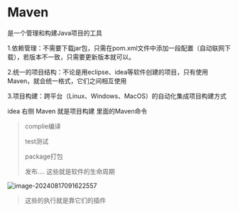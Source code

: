 # Maven

是一个管理和构建Java项目的工具

1.依赖管理：不需要下载jar包，只需在pom.xml文件中添加一段配置（自动联网下载），若版本不一致，只需要更新版本就可以。

2.统一的项目结构：不论是用eclipse、idea等软件创建的项目，只有使用Maven，就会统一格式，它们之间相互使用

3.项目构建：跨平台（Linux、Windows、MacOS）的自动化集成项目构建方式

idea 右侧 Maven 就是项目构建 里面的Maven命令

> complie编译
>
> test测试
>
> package打包
>
> 发布....                             这些就是软件的生命周期

![image-20240817091622557](D:\briup_study\笔记文档\Akimm\Maven是一个管理和构建Java项目的工具.assets\image-20240817091622557.png)

> 这些的执行就是靠它们的插件
